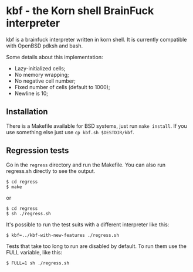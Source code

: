 kbf - the Korn shell BrainFuck interpreter
==========================================

kbf is a brainfuck interpreter written in korn shell. It is currently
compatible with OpenBSD pdksh and bash.

Some details about this implementation:

- Lazy-initialized cells;
- No memory wrapping;
- No negative cell number;
- Fixed number of cells (default to 1000);
- Newline is 10;

Installation
------------

There is a Makefile available for BSD systems, just run `make install`.
If you use something else just use `cp kbf.sh $DESTDIR/kbf`.

Regression tests
----------------

Go in the `regress` directory and run the Makefile. You can also run
regress.sh directly to see the output.

    $ cd regress
    $ make

or

    $ cd regress
    $ sh ./regress.sh

It's possible to run the test suits with a different interpreter like this:

    $ kbf=../kbf-with-new-features ./regress.sh

Tests that take too long to run are disabled by default. To run them use
the FULL variable, like this:

    $ FULL=1 sh ./regress.sh

